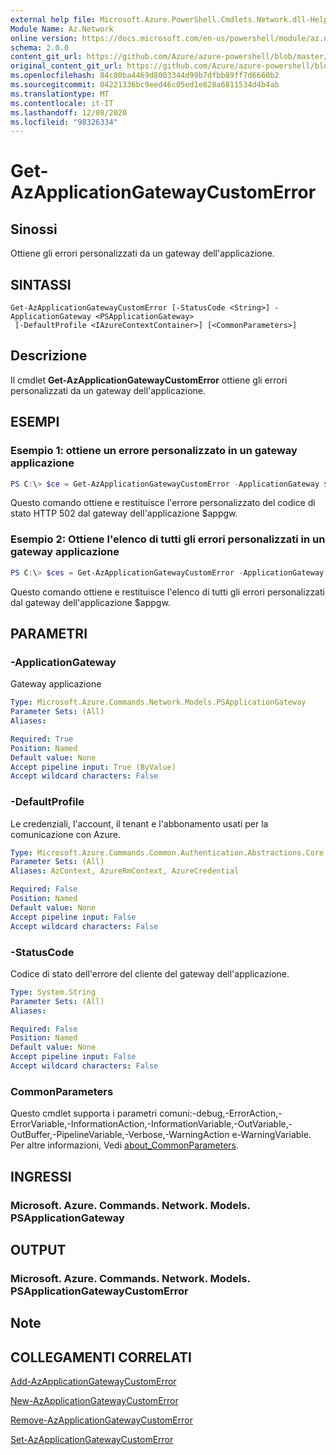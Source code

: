 ```yaml
---
external help file: Microsoft.Azure.PowerShell.Cmdlets.Network.dll-Help.xml
Module Name: Az.Network
online version: https://docs.microsoft.com/en-us/powershell/module/az.network/get-azapplicationgatewaycustomerror
schema: 2.0.0
content_git_url: https://github.com/Azure/azure-powershell/blob/master/src/Network/Network/help/Get-AzApplicationGatewayCustomError.md
original_content_git_url: https://github.com/Azure/azure-powershell/blob/master/src/Network/Network/help/Get-AzApplicationGatewayCustomError.md
ms.openlocfilehash: 84c80ba4469d8003344d99b7dfbb89ff7d6660b2
ms.sourcegitcommit: 04221336bc9eed46c05ed1e828a6811534d4b4ab
ms.translationtype: MT
ms.contentlocale: it-IT
ms.lasthandoff: 12/08/2020
ms.locfileid: "98326334"
---
```

# Get-AzApplicationGatewayCustomError

## Sinossi
Ottiene gli errori personalizzati da un gateway dell'applicazione.

## SINTASSI

```
Get-AzApplicationGatewayCustomError [-StatusCode <String>] -ApplicationGateway <PSApplicationGateway>
 [-DefaultProfile <IAzureContextContainer>] [<CommonParameters>]
```

## Descrizione
Il cmdlet **Get-AzApplicationGatewayCustomError** ottiene gli errori personalizzati da un gateway dell'applicazione.

## ESEMPI

### Esempio 1: ottiene un errore personalizzato in un gateway applicazione
```powershell
PS C:\> $ce = Get-AzApplicationGatewayCustomError -ApplicationGateway $appgw -StatusCode HttpStatus502
```

Questo comando ottiene e restituisce l'errore personalizzato del codice di stato HTTP 502 dal gateway dell'applicazione $appgw.

### Esempio 2: Ottiene l'elenco di tutti gli errori personalizzati in un gateway applicazione
```powershell
PS C:\> $ces = Get-AzApplicationGatewayCustomError -ApplicationGateway $appgw
```

Questo comando ottiene e restituisce l'elenco di tutti gli errori personalizzati dal gateway dell'applicazione $appgw.

## PARAMETRI

### -ApplicationGateway
Gateway applicazione

```yaml
Type: Microsoft.Azure.Commands.Network.Models.PSApplicationGateway
Parameter Sets: (All)
Aliases:

Required: True
Position: Named
Default value: None
Accept pipeline input: True (ByValue)
Accept wildcard characters: False
```

### -DefaultProfile
Le credenziali, l'account, il tenant e l'abbonamento usati per la comunicazione con Azure.

```yaml
Type: Microsoft.Azure.Commands.Common.Authentication.Abstractions.Core.IAzureContextContainer
Parameter Sets: (All)
Aliases: AzContext, AzureRmContext, AzureCredential

Required: False
Position: Named
Default value: None
Accept pipeline input: False
Accept wildcard characters: False
```

### -StatusCode
Codice di stato dell'errore del cliente del gateway dell'applicazione.

```yaml
Type: System.String
Parameter Sets: (All)
Aliases:

Required: False
Position: Named
Default value: None
Accept pipeline input: False
Accept wildcard characters: False
```

### CommonParameters
Questo cmdlet supporta i parametri comuni:-debug,-ErrorAction,-ErrorVariable,-InformationAction,-InformationVariable,-OutVariable,-OutBuffer,-PipelineVariable,-Verbose,-WarningAction e-WarningVariable. Per altre informazioni, Vedi [about_CommonParameters](http://go.microsoft.com/fwlink/?LinkID=113216).

## INGRESSI

### Microsoft. Azure. Commands. Network. Models. PSApplicationGateway

## OUTPUT

### Microsoft. Azure. Commands. Network. Models. PSApplicationGatewayCustomError

## Note

## COLLEGAMENTI CORRELATI

[Add-AzApplicationGatewayCustomError](./Add-AzApplicationGatewayCustomError.md)

[New-AzApplicationGatewayCustomError](./New-AzApplicationGatewayCustomError.md)

[Remove-AzApplicationGatewayCustomError](./Remove-AzApplicationGatewayCustomError.md)

[Set-AzApplicationGatewayCustomError](./Set-AzApplicationGatewayCustomError.md)
